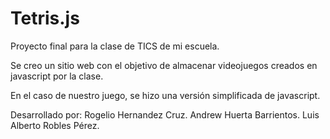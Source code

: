 # Tetris.js
Proyecto final para la clase de TICS de mi escuela.

Se creo un sitio web con el objetivo de almacenar videojuegos creados en javascript por la clase.

En el caso de nuestro juego, se hizo una versión simplificada de javascript.

Desarrollado por:
Rogelio Hernandez Cruz.
Andrew Huerta Barrientos.
Luis Alberto Robles Pérez.

